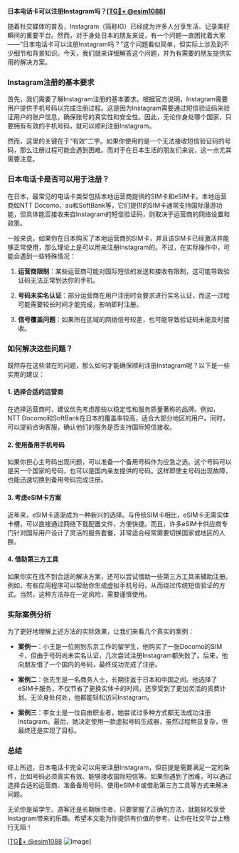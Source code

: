 **日本电话卡可以注册Instagram吗？[[TG💪+ @esim1088](https://t.me/s/esim1088)]**

随着社交媒体的普及，Instagram（简称IG）已经成为许多人分享生活、记录美好瞬间的重要平台。然而，对于身处日本的朋友来说，有一个问题一直困扰着大家——“日本电话卡可以注册Instagram吗？”这个问题看似简单，但实际上涉及到不少细节和背景知识。今天，我们就来详细解答这个问题，并为有需要的朋友提供实用的解决方案。

### Instagram注册的基本要求

首先，我们需要了解Instagram注册的基本要求。根据官方说明，Instagram需要用户提供手机号码以完成注册过程。这是因为Instagram需要通过短信验证码来验证用户的账户信息，确保账号的真实性和安全性。因此，无论你身处哪个国家，只要拥有有效的手机号码，就可以顺利注册Instagram。

然而，这里的关键在于“有效”二字。如果你使用的是一个无法接收短信验证码的号码，那么注册过程可能会遇到困难。而对于在日本生活的朋友们来说，这一点尤其需要注意。

### 日本电话卡是否可以用于注册？

在日本，最常见的电话卡类型包括本地运营商提供的SIM卡和eSIM卡。本地运营商如NTT Docomo、au和SoftBank等，它们提供的SIM卡通常支持国际漫游功能，但具体能否接收来自Instagram的短信验证码，则取决于运营商的网络设置和政策。

一般来说，如果你在日本购买了本地运营商的SIM卡，并且该SIM卡已经激活并能够正常使用，那么理论上是可以用来注册Instagram的。不过，在实际操作中，可能会遇到一些特殊情况：

1. **运营商限制**：某些运营商可能对国际短信的发送和接收有限制，这可能导致验证码无法正常到达你的手机。
   
2. **号码未实名认证**：部分运营商在用户注册时会要求进行实名认证，而这一过程可能需要较长时间才能完成，影响即时注册。

3. **信号覆盖问题**：如果所在区域的网络信号较差，也可能导致验证码未能及时接收。

### 如何解决这些问题？

既然存在这些潜在的问题，那么如何才能确保顺利注册Instagram呢？以下是一些实用的建议：

#### 1. 选择合适的运营商
在选择运营商时，建议优先考虑那些以稳定性和服务质量著称的品牌。例如，NTT Docomo和SoftBank在日本的覆盖率较高，适合大部分地区的用户。同时，可以提前咨询客服，确认他们的服务是否支持国际短信接收。

#### 2. 使用备用手机号码
如果你担心主号码出现问题，可以准备一个备用号码作为应急之选。这个号码可以是另一个国家的号码，也可以是国内亲友提供的号码。这样即使主号码出现故障，也能迅速切换到备用号码完成注册。

#### 3. 考虑eSIM卡方案
近年来，eSIM卡逐渐成为一种新兴的选择。与传统SIM卡相比，eSIM卡无需实体卡槽，可以直接通过网络下载配置文件，方便快捷。而且，许多eSIM卡供应商专门针对国际用户设计了灵活的服务套餐，非常适合经常需要切换国家或地区的人群。

#### 4. 借助第三方工具
如果你实在找不到合适的解决方案，还可以尝试借助一些第三方工具来辅助注册。例如，有些应用程序可以帮助你生成虚拟手机号码，从而绕过传统短信验证的方式。当然，这种方法存在一定风险，需要谨慎使用。

### 实际案例分析

为了更好地理解上述方法的实际效果，让我们来看几个真实的案例：

- **案例一**：小王是一位刚到东京工作的留学生，他购买了一张Docomo的SIM卡，但由于号码尚未实名认证，几次尝试注册Instagram都失败了。后来，他向朋友借了一个国内的号码，最终成功完成了注册。

- **案例二**：张先生是一名商务人士，长期往返于日本和中国之间。他选择了eSIM卡服务，不仅节省了更换实体卡的时间，还享受到了更加灵活的资费计划。无论身处何处，他都能轻松访问Instagram。

- **案例三**：李女士是一位自由职业者，她尝试过多种方式都无法成功注册Instagram。最后，她决定使用一款虚拟号码生成器，虽然过程稍显复杂，但最终还是实现了目标。

### 总结

综上所述，日本电话卡完全可以用来注册Instagram，但前提是需要满足一定的条件，比如号码必须真实有效、能够接收国际短信等。如果你遇到了困难，可以通过选择合适的运营商、准备备用号码、使用eSIM卡或借助第三方工具等方式来解决问题。

无论你是留学生、游客还是长期居住者，只要掌握了正确的方法，就能轻松享受Instagram带来的乐趣。希望本文能为你提供有价值的参考，让你在社交平台上畅行无阻！

[[TG💪+ @esim1088](https://t.me/s/esim1088) ![Image](https://i.postimg.cc/4NQfJmqS/Snipaste-2025-05-13-00-14-12.png)]